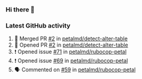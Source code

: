 ### Hi there 👋


### Latest GitHub activity
<!--START_SECTION:activity-->
1. 🎉 Merged PR [#2](https://github.com/petalmd/detect-alter-table/pull/2) in [petalmd/detect-alter-table](https://github.com/petalmd/detect-alter-table)
2. 💪 Opened PR [#2](https://github.com/petalmd/detect-alter-table/pull/2) in [petalmd/detect-alter-table](https://github.com/petalmd/detect-alter-table)
3. ❗ Opened issue [#71](https://github.com/petalmd/rubocop-petal/issues/71) in [petalmd/rubocop-petal](https://github.com/petalmd/rubocop-petal)
4. ❗ Opened issue [#69](https://github.com/petalmd/rubocop-petal/issues/69) in [petalmd/rubocop-petal](https://github.com/petalmd/rubocop-petal)
5. 🗣 Commented on [#59](https://github.com/petalmd/rubocop-petal/issues/59#issuecomment-1802304086) in [petalmd/rubocop-petal](https://github.com/petalmd/rubocop-petal)
<!--END_SECTION:activity-->

<!--
**Bhacaz/bhacaz** is a ✨ _special_ ✨ repository because its `README.md` (this file) appears on your GitHub profile.

Here are some ideas to get you started:

- 🔭 I’m currently working on ...
- 🌱 I’m currently learning ...
- 👯 I’m looking to collaborate on ...
- 🤔 I’m looking for help with ...
- 💬 Ask me about ...
- 📫 How to reach me: ...
- 😄 Pronouns: ...
- ⚡ Fun fact: ...
-->
